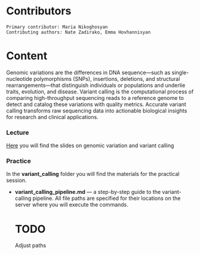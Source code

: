   # Contributors 
    Primary contributor: Maria Nikoghosyan
    Contributing authors: Nate Zadirako, Emma Hovhannisyan
  # Content 
Genomic variations are the differences in DNA sequence—such as single-nucleotide polymorphisms (SNPs), insertions, deletions, and structural rearrangements—that distinguish individuals or populations and underlie traits, evolution, and disease. Variant calling is the computational process of comparing high-throughput sequencing reads to a reference genome to detect and catalog these variations with quality metrics. Accurate variant calling transforms raw sequencing data into actionable biological insights for research and clinical applications.

### Lecture
[Here](https://docs.google.com/presentation/d/1C5iVIZvkFByYJwGVqHQBNJFdjb8Lf6DC/edit?usp=drive_link&ouid=109990066013758654933&rtpof=true&sd=true) you will find the slides on genomic variation and variant calling 

### Practice

In the **variant_calling** folder you will find the materials for the practical session.

- **variant_calling_pipeline.md** — a step-by-step guide to the variant-calling pipeline. All file paths are specified for their locations on the server where you will execute the commands.


  # TODO
     Adjust paths 
